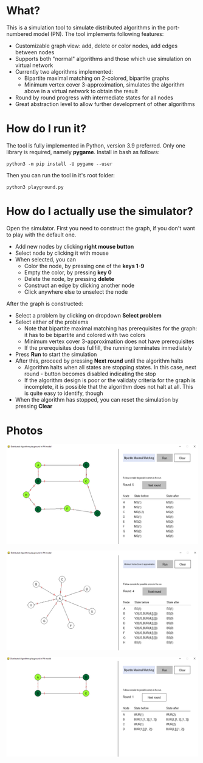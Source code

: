 ﻿# What?

This is a simulation tool to simulate distributed algorithms in the port-numbered model (PN). The tool implements following features:

 - Customizable graph view: add, delete or color nodes, add edges between nodes
 - Supports both "normal" algorithms and those which use simulation on virtual network
 - Currently two algorithms implemented:
	 - Bipartite maximal matching on 2-colored, bipartite graphs
	 - Minimum vertex cover 3-approximation, simulates the algorithm above in a virtual network to obtain the result
- Round by round progress with intermediate states for all nodes
- Great abstraction level to allow further development of other algorithms



# How do I run it?

The tool is fully implemented in Python, version 3.9 preferred. Only one library is required, namely **pygame**. Install in bash as follows:

    python3 -m pip install -U pygame --user

Then you can run the tool in it's root folder:

    python3 playground.py

# How do I actually use the simulator?

Open the simulator. First you need to construct the graph, if you don't want to play with the default one.

 - Add new nodes by clicking **right mouse button**
 - Select node by clicking it with mouse
 - When selected, you can
	 - Color the node, by pressing one of the **keys 1-9**
	 - Empty the color, by pressing **key 0**
	 - Delete the node, by pressing **delete**
	 - Construct an edge by clicking another node
	 - Click anywhere else to unselect the node

After the graph is constructed:

 - Select a problem by clicking on dropdown **Select problem**
- Select either of the problems
	- Note that bipartite maximal matching has prerequisites for the graph: it has to be bipartite and colored with two colors
	- Minimum vertex cover 3-approximation does not have prerequisites
	- If the prerequisites does fullfill, the running terminates immediately
- Press **Run** to start the simulation
- After this, proceed by pressing **Next round** until the algorithm halts
	- Algorithm halts when all states are stopping states. In this case, next round - button becomes disabled indicating the stop
	- If the algorithm design is poor or the validaty criteria for the graph is incomplete, it is possible that the algorithm does not halt at all. This is quite easy to identify, though
- When the algorithm has stopped, you can reset the simulation by pressing **Clear**

# Photos

![Bipartite maximal matching](https://raw.githubusercontent.com/olkkon/da-pn-model/main/img/Bipartite.png)

![Minimum vertex cover 3-approximation](https://raw.githubusercontent.com/olkkon/da-pn-model/main/img/MVC3.png)

![Default setting](https://raw.githubusercontent.com/olkkon/da-pn-model/main/img/default.png)
